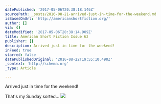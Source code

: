 ```yaml
---
datePublished: '2017-05-06T20:38:18.146Z'
sourcePath: _posts/2016-08-21-arrived-just-in-time-for-the-weekend.md
isBasedOnUrl: 'http://americanshortfiction.org/'
author: []
via: {}
dateModified: '2017-05-06T20:38:14.909Z'
title: American Short Fiction Issue 62
publisher: {}
description: Arrived just in time for the weekend!
inFeed: true
starred: false
datePublishedOriginal: '2016-08-22T19:55:10.490Z'
_context: 'http://schema.org'
_type: Article

---
```

Arrived just in time for the weekend!

That's my Sunday sorted...
![](https://the-grid-user-content.s3-us-west-2.amazonaws.com/c728cfeb-aa5c-4ad4-81b3-092ee94770f8.png)